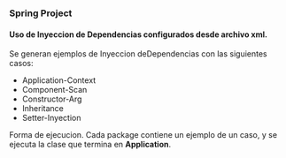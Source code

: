 ### Spring Project

#### Uso de Inyeccion de Dependencias configurados desde archivo xml.

Se generan ejemplos de Inyeccion deDependencias con las siguientes casos:
- Application-Context
- Component-Scan
- Constructor-Arg
- Inheritance
- Setter-Inyection

Forma de ejecucion.
Cada package contiene un ejemplo de un caso, y se ejecuta la clase que termina en **Application**.
